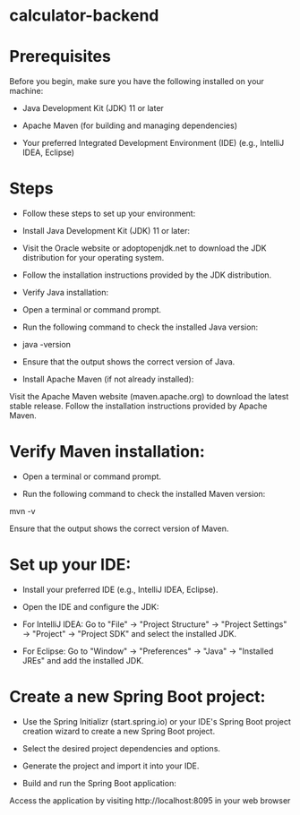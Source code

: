 # calculator-backend 

# Prerequisites <br>
Before you begin, make sure you have the following installed on your machine:

- Java Development Kit (JDK) 11 or later

- Apache Maven (for building and managing dependencies)

- Your preferred Integrated Development Environment (IDE) (e.g., IntelliJ IDEA, Eclipse)


# Steps

- Follow these steps to set up your environment:

- Install Java Development Kit (JDK) 11 or later:

- Visit the Oracle website or adoptopenjdk.net to download the JDK distribution for your operating system.

- Follow the installation instructions provided by the JDK distribution.

- Verify Java installation:

- Open a terminal or command prompt.

- Run the following command to check the installed Java version:

- java -version

- Ensure that the output shows the correct version of Java.

- Install Apache Maven (if not already installed):

Visit the Apache Maven website (maven.apache.org) to download the latest stable release.
Follow the installation instructions provided by Apache Maven.


# Verify Maven installation:

- Open a terminal or command prompt.

- Run the following command to check the installed Maven version:

mvn -v

Ensure that the output shows the correct version of Maven.

# Set up your IDE:

- Install your preferred IDE (e.g., IntelliJ IDEA, Eclipse).

- Open the IDE and configure the JDK:

- For IntelliJ IDEA: Go to "File" -> "Project Structure" -> "Project Settings" -> "Project" -> "Project SDK" and select the installed JDK.

- For Eclipse: Go to "Window" -> "Preferences" -> "Java" -> "Installed JREs" and add the installed JDK.

# Create a new Spring Boot project:

- Use the Spring Initializr (start.spring.io) or your IDE's Spring Boot project creation wizard to create a new Spring Boot project.

- Select the desired project dependencies and options.

- Generate the project and import it into your IDE.

- Build and run the Spring Boot application:

Access the application by visiting http://localhost:8095 in your web browser

